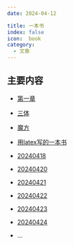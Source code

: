 ```yaml
---
date: 2024-04-12

title: 一本书
index: false
icon:  book
category:
  - 文章
---
```


<Catalog />

<!-- more -->

## 主要内容

- [第一章](第一章.md)
- [三体](三体.md)
- [魔方](魔方.md)
- [用latex写的一本书](用latex写的一本书.md)
- [20240418](20240418.md)
- [20240420](20240420.md)
- [20240421](20240421.md)
- [20240422](20240422.md)
- [20240423](20240423.md)
- [20240424](20240424.md)

- ...




